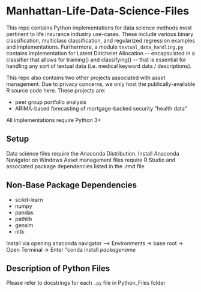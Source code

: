 # Manhattan-Life-Data-Science-Files
This repo contains Python implementations for data science methods most pertinent to life insurance industry use-cases. 
These include various binary classification, multiclass classification, and regularized regression examples and implementations. 
Furthermore, a module `textual_data_handling.py` contains implementation for Latent Dirichelet Allocation -- encapsulated in a classifier that allows for training() and classifying() -- that is essential for handling any sort of textual data (i.e. medical keyword data / descriptions). 

This repo also contains two other projects associated with asset management. Due to privacy concerns, we only host the publically-available R source code here. These projects are: 
  * peer group portfolio analysis
  * ARIMA-based forecasting of mortgage-backed security "health data"

All implementations require Python 3+

## Setup 
Data science files require the Anaconda Distribution. Install Anaconda Navigator on Windows
Asset management files require R Studio and associated package dependencies listed in the .rmd file

## Non-Base Package Dependencies 
- scikit-learn 
- numpy 
- pandas 
- pathlib 
- gensim
- nltk 

Install via opening anaconda navigator --> Environments -> base root -> Open Terminal -> Enter "conda install *packagename*
  
  
  
## Description of Python Files 
Please refer to docstrings for each `.py` file in Python_Files folder 




